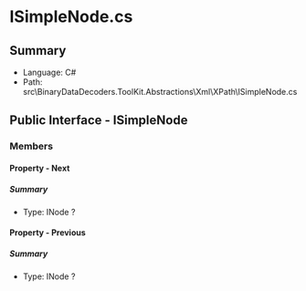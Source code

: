 ﻿# ISimpleNode.cs

## Summary

* Language: C#
* Path: src\BinaryDataDecoders.ToolKit.Abstractions\Xml\XPath\ISimpleNode.cs

## Public Interface - ISimpleNode

### Members

#### Property - Next

##### Summary

 * Type: INode ? 

#### Property - Previous

##### Summary

 * Type: INode ? 

